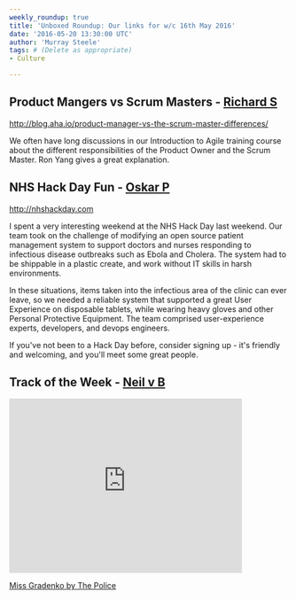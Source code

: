```yaml
---
weekly_roundup: true
title: 'Unboxed Roundup: Our links for w/c 16th May 2016'
date: '2016-05-20 13:30:00 UTC'
author: 'Murray Steele'
tags: # (Delete as appropriate)
- Culture

---
```


## Product Mangers vs Scrum Masters - [Richard S](/people#richard-stobart)

http://blog.aha.io/product-manager-vs-the-scrum-master-differences/

We often have long discussions in our Introduction to Agile training course about the different responsibilities of the Product Owner and the Scrum Master.  Ron Yang  gives a great explanation.

## NHS Hack Day Fun - [Oskar P](/people#oskar-pearson)

http://nhshackday.com

I spent a very interesting weekend at the NHS Hack Day last weekend. Our team took on the challenge of modifying an open source patient management system to support doctors and nurses responding to infectious disease outbreaks such as Ebola and Cholera. The system had to be shippable in a plastic create, and work without IT skills in harsh environments.

In these situations, items taken into the infectious area of the clinic can ever leave, so we needed a reliable system that supported a great User Experience on disposable tablets, while wearing heavy gloves and other Personal Protective Equipment. The team comprised user-experience experts, developers, and devops engineers.

If you've not been to a Hack Day before, consider signing up - it's friendly and welcoming, and you'll meet some great people.

## Track of the Week - [Neil v B](/people#neil-van-beinum)

<iframe width="420" height="315" src="https://www.youtube.com/embed/YyZVS_b6r4E" frameborder="0" allowfullscreen></iframe>

[Miss Gradenko by The Police](https://www.youtube.com/watch?v=YyZVS_b6r4E)
